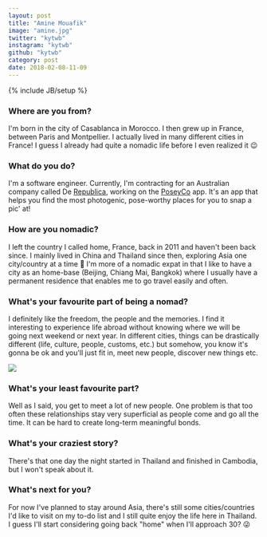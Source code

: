 ```yaml
---
layout: post
title: "Amine Mouafik"
image: "amine.jpg"
twitter: "kytwb"
instagram: "kytwb"
github: "kytwb"
category: post
date: 2018-02-08-11-09
---
```

{% include JB/setup %}

### Where are you from?
I'm born in the city of Casablanca in Morocco. I then grew up in France, between Paris and Montpellier. I actually lived in many different cities in France! I guess I already had quite a nomadic life before I even realized it 😉

### What do you do?
I'm a software engineer. Currently, I'm contracting for an Australian company called De [Republica](https://derepublica.com.au), working on the [PoseyCo](https://poseyco.com) app. It's an app that helps you find the most photogenic, pose-worthy places for you to snap a pic' at!

### How are you nomadic?
I left the country I called home, France, back in 2011 and haven't been back since. I mainly lived in China and Thailand since then, exploring Asia one city/country at a time 🙂 I'm more of a nomadic expat in that I like to have a city as an home-base (Beijing, Chiang Mai, Bangkok) where I usually have a permanent residence that enables me to go travel easily and often.

### What's your favourite part of being a nomad?
I definitely like the freedom, the people and the memories. I find it interesting to experience life abroad without knowing where we will be going next weekend or next year. In different cities, things can be drastically different (life, culture, people, customs, etc.) but somehow, you know it's gonna be ok and you'll just fit in, meet new people, discover new things etc.

<img src="{{ site.url }}/assets/img/posts/amine-alt.jpg" class="inner-post-image" />

### What's your least favourite part?
Well as I said, you get to meet a lot of new people. One problem is that too often these relationships stay very superficial as people come and go all the time. It can be hard to create long-term meaningful bonds.

### What's your craziest story?
There's that one day the night started in Thailand and finished in Cambodia, but I won't speak about it.

### What's next for you?
For now I've planned to stay around Asia, there's still some cities/countries I'd like to visit on my to-do list and I still quite enjoy the life here in Thailand. I guess I'll start considering going back "home" when I'll approach 30? 😜